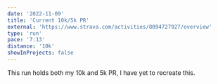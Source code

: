 ```yaml
---
date: '2022-11-09'
title: 'Current 10k/5k PR'
external: 'https://www.strava.com/activities/8094727927/overview'
type: 'run'
pace: '7:13'
distance: '10k'
showInProjects: false
---
```


This run holds both my 10k and 5k PR, I have yet to recreate this.
